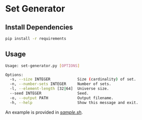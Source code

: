 # Set Generator 



## Install Dependencies

```bash
pip install -r requirements
```

## Usage

```bash
Usage: set-generator.py [OPTIONS]

Options:
  -s, --size INTEGER            Size (cardinality) of set.
  -n, --number-sets INTEGER     Number of sets.
  -l, --element-length [32|64]  Universe size.
  --seed INTEGER                Seed.
  -o, --output PATH             Output filename.
  -h, --help                    Show this message and exit.
```

An example is provided in *[sample.sh](./sample.sh)*.

